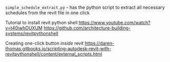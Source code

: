
`simple_schedule_extract.py` - has the python script to extract all necessary schedules from the revit file in one click

Tutorial to install revit python shell 
  https://www.youtube.com/watch?v=t40iwhOUXUM
  https://github.com/architecture-building-systems/revitpythonshell

Creating one-click button _inside_ revit
  https://daren-thomas.gitbooks.io/scripting-autodesk-revit-with-revitpythonshell/content/external_scripts.html

